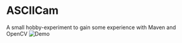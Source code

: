 # ASCIICam
A small hobby-experiment to gain some experience with Maven and OpenCV
![Demo](https://media.giphy.com/media/WkQtiUIKQJxBCsDp2d/giphy.gif)
